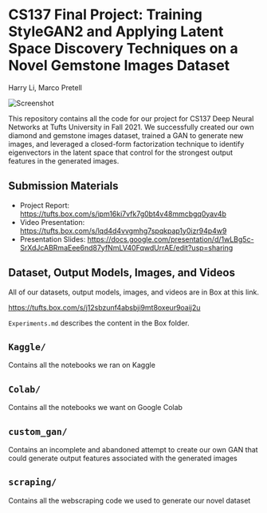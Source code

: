 # CS137 Final Project: Training StyleGAN2 and Applying Latent Space Discovery Techniques on a Novel Gemstone Images Dataset

Harry Li, Marco Pretell

![Screenshot](036000.png)

This repository contains all the code for our project for CS137 Deep Neural Networks at Tufts University in Fall 2021. We successfully created our own diamond and gemstone images dataset, trained a GAN to generate new images, and leveraged a closed-form factorization technique to identify eigenvectors in the latent space that control for the strongest output features in the generated images.

## Submission Materials

- Project Report: https://tufts.box.com/s/ipm16ki7vfk7g0bt4v48mmcbgq0yav4b
- Video Presentation: https://tufts.box.com/s/lqd4d4vvgmhg7spqkpap1y0izr94p4w9
- Presentation Slides: https://docs.google.com/presentation/d/1wLBg5c-SrXdJcABRmaEee6nd87yfNmLV40FqwdUrrAE/edit?usp=sharing

## Dataset, Output Models, Images, and Videos

All of our datasets, output models, images, and videos are in Box at this link.

https://tufts.box.com/s/j12sbzunf4absbji9mt8oxeur9oaij2u

`Experiments.md` describes the content in the Box folder.

## `Kaggle/`

Contains all the notebooks we ran on Kaggle

## `Colab/`

Contains all the notebooks we want on Google Colab

## `custom_gan/`

Contains an incomplete and abandoned attempt to create our own GAN that could generate output features associated with the generated images

## `scraping/`

Contains all the webscraping code we used to generate our novel dataset
